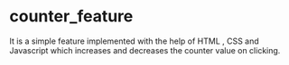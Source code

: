 # counter_feature
It is a simple feature implemented with the help of HTML , CSS and Javascript which increases and decreases the counter value on clicking.
